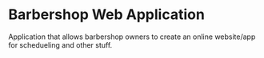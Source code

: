 # Barbershop Web Application
Application that allows barbershop owners to create an online website/app for schedueling and other stuff.

